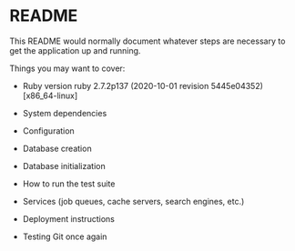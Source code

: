 # README

This README would normally document whatever steps are necessary to get the
application up and running.

Things you may want to cover:

* Ruby version
  ruby 2.7.2p137 (2020-10-01 revision 5445e04352) [x86_64-linux]  

* System dependencies

* Configuration

* Database creation

* Database initialization

* How to run the test suite

* Services (job queues, cache servers, search engines, etc.)

* Deployment instructions

* Testing Git once again
